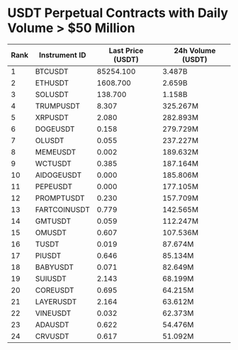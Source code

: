 # USDT Perpetual Contracts with Daily Volume > $50 Million

| Rank | Instrument ID | Last Price (USDT) | 24h Volume (USDT) |
|------|---------------|-------------------|-------------------|
| 1 | BTCUSDT | 85254.100 | 3.487B |
| 2 | ETHUSDT | 1608.700 | 2.659B |
| 3 | SOLUSDT | 138.700 | 1.158B |
| 4 | TRUMPUSDT | 8.307 | 325.267M |
| 5 | XRPUSDT | 2.080 | 282.893M |
| 6 | DOGEUSDT | 0.158 | 279.729M |
| 7 | OLUSDT | 0.055 | 237.227M |
| 8 | MEMEUSDT | 0.002 | 189.632M |
| 9 | WCTUSDT | 0.385 | 187.164M |
| 10 | AIDOGEUSDT | 0.000 | 185.806M |
| 11 | PEPEUSDT | 0.000 | 177.105M |
| 12 | PROMPTUSDT | 0.230 | 157.709M |
| 13 | FARTCOINUSDT | 0.779 | 142.565M |
| 14 | GMTUSDT | 0.059 | 112.247M |
| 15 | OMUSDT | 0.607 | 107.536M |
| 16 | TUSDT | 0.019 | 87.674M |
| 17 | PIUSDT | 0.646 | 85.134M |
| 18 | BABYUSDT | 0.071 | 82.649M |
| 19 | SUIUSDT | 2.143 | 68.199M |
| 20 | COREUSDT | 0.695 | 64.215M |
| 21 | LAYERUSDT | 2.164 | 63.612M |
| 22 | VINEUSDT | 0.032 | 62.373M |
| 23 | ADAUSDT | 0.622 | 54.476M |
| 24 | CRVUSDT | 0.617 | 51.092M |
